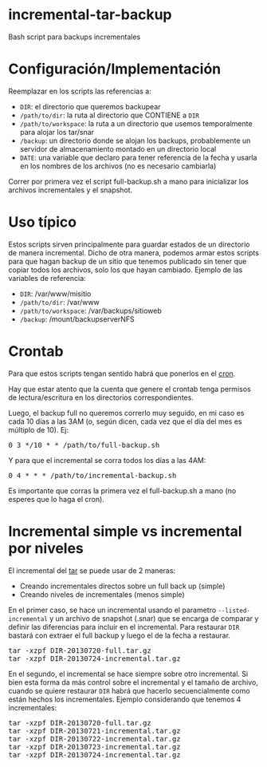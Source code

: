 incremental-tar-backup
======================

Bash script para backups incrementales


Configuración/Implementación
============================

Reemplazar en los scripts las referencias a:

* <code>DIR</code>: el directorio que queremos backupear
* <code>/path/to/dir</code>: la ruta al directorio que CONTIENE a <code>DIR</code>
* <code>/path/to/workspace</code>: la ruta a un directorio que usemos temporalmente para alojar los tar/snar
* <code>/backup</code>: un directorio donde se alojan los backups, probablemente un servidor de almacenamiento montado en un directorio local
* <code>DATE</code>: una variable que declaro para tener referencia de la fecha y usarla en los nombres de los archivos (no es necesario cambiarla)

Correr por primera vez el script full-backup.sh a mano para inicializar los archivos incrementales y el snapshot.


Uso típico
==========

Estos scripts sirven principalmente para guardar estados de un directorio de manera incremental.
Dicho de otra manera, podemos armar estos scripts para que hagan backup de un sitio que tenemos
publicado sin tener que copiar todos los archivos, solo los que hayan cambiado.
Ejemplo de las variables de referencia:

* <code>DIR</code>: /var/www/misitio
* <code>/path/to/dir</code>: /var/www
* <code>/path/to/workspace</code>: /var/backups/sitioweb
* <code>/backup</code>: /mount/backupserverNFS


Crontab
=======

Para que estos scripts tengan sentido habrá que ponerlos en el [cron](https://en.wikipedia.org/wiki/Cron).

Hay que estar atento que la cuenta que genere el crontab tenga permisos de lectura/escritura en los directorios
correspondientes.

Luego, el backup full no queremos correrlo muy seguido, en mi caso es cada 10 días a las 3AM (o, según dicen, cada vez que el
día del mes es múltiplo de 10). Ej:

<pre>
0 3 */10 * * /path/to/full-backup.sh
</pre>

Y para que el incremental se corra todos los días a las 4AM:

<pre>
0 4 * * * /path/to/incremental-backup.sh
</pre>

Es importante que corras la primera vez el full-backup.sh a mano (no esperes que lo haga el cron).


Incremental simple vs incremental por niveles
=============================================

El incremental del [tar](https://en.wikipedia.org/wiki/Tar_(computing)) se puede usar de 2 maneras:

* Creando incrementales directos sobre un full back up (simple)
* Creando niveles de incrementales (menos simple)

En el primer caso, se hace un incremental usando el parametro <code>--listed-incremental</code> y un archivo de
snapshot (.snar) que se encarga de comparar y definir las diferencias para incluir en el incremental. Para restaurar
<code>DIR</code> bastará con extraer el full backup y luego el de la fecha a restaurar.

<pre>
tar -xzpf DIR-20130720-full.tar.gz
tar -xzpf DIR-20130724-incremental.tar.gz
</pre>

En el segundo, el incremental se hace siempre sobre otro incremental. Si bien esta forma da más control sobre
el incremental y el tamaño de archivo, cuando se quiere restaurar <code>DIR</code> habrá que hacerlo secuencialmente
como están hechos los incrementales. Ejemplo considerando que tenemos 4 incrementales:

<pre>
tar -xzpf DIR-20130720-full.tar.gz
tar -xzpf DIR-20130721-incremental.tar.gz
tar -xzpf DIR-20130722-incremental.tar.gz
tar -xzpf DIR-20130723-incremental.tar.gz
tar -xzpf DIR-20130724-incremental.tar.gz
</pre>
